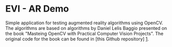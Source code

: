 EVI - AR Demo
=============

Simple application for testing augmented reality algorithms using OpenCV. The
algorithms are based on algorithms by Daniel Lelis Baggio presented on the book
"Masteing OpenCV with Practical Computer Vision Projects". The original code for
the book can be found in [this Github repository] [1].

 [1]: https://github.com/MasteringOpenCV/code
